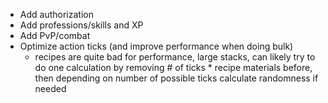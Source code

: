 - Add authorization
- Add professions/skills and XP
- Add PvP/combat
- Optimize action ticks (and improve performance when doing bulk)
  - recipes are quite bad for performance, large stacks, can likely try to do one calculation by removing # of ticks \* recipe materials before, then depending on number of possible ticks calculate randomness if needed
